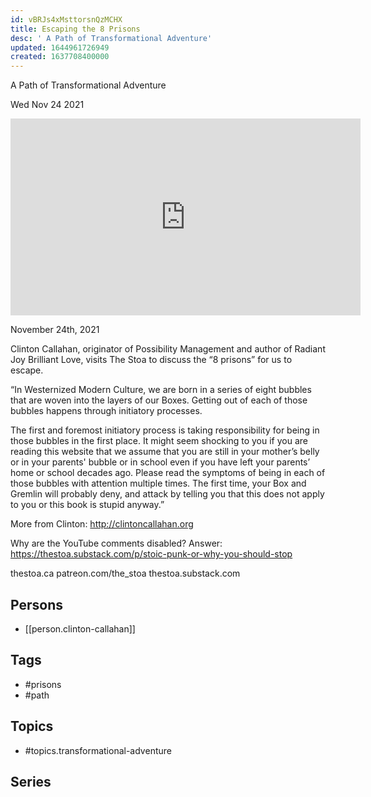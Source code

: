 ```yaml
---
id: vBRJs4xMsttorsnQzMCHX
title: Escaping the 8 Prisons
desc: ' A Path of Transformational Adventure'
updated: 1644961726949
created: 1637708400000
---
```



 A Path of Transformational Adventure

Wed Nov 24 2021

<iframe width="560" height="315" src="https://www.youtube.com/embed/gls6LLjRHSo" title="Escaping the 8 Prisons: A Path of Transformational Adventure w/ Clinton Callahan" frameborder="0" allow="accelerometer; autoplay; clipboard-write; encrypted-media; gyroscope; picture-in-picture" allowfullscreen ></iframe>

November 24th, 2021

Clinton Callahan, originator of Possibility Management and author of Radiant Joy Brilliant Love, visits The Stoa to discuss the “8 prisons” for us to escape.

“In Westernized Modern Culture, we are born in a series of eight bubbles that are woven into the layers of our Boxes. Getting out of each of those bubbles happens through initiatory processes.

The first and foremost initiatory process is taking responsibility for being in those bubbles in the first place. It might seem shocking to you if you are reading this website that we assume that you are still in your mother’s belly or in your parents' bubble or in school even if you have left your parents’ home or school decades ago. Please read the symptoms of being in each of those bubbles with attention multiple times. The first time, your Box and Gremlin will probably deny, and attack by telling you that this does not apply to you or this book is stupid anyway.”

More from Clinton: http://clintoncallahan.org

Why are the YouTube comments disabled? Answer: https://thestoa.substack.com/p/stoic-punk-or-why-you-should-stop

thestoa.ca
patreon.com/the_stoa
thestoa.substack.com

## Persons

- [[person.clinton-callahan]]

## Tags

- #prisons
- #path

## Topics

- #topics.transformational-adventure

## Series




